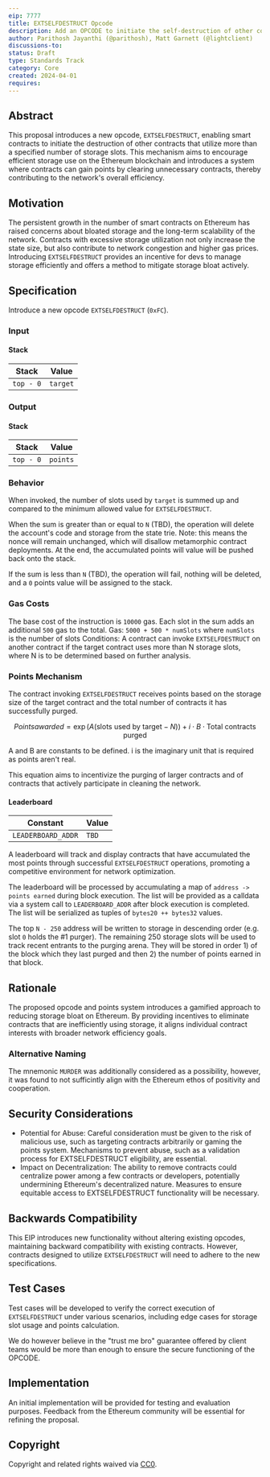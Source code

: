 ```yaml
---
eip: 7777
title: EXTSELFDESTRUCT Opcode
description: Add an OPCODE to initiate the self-destruction of other contracts 
author: Parithosh Jayanthi (@parithosh), Matt Garnett (@lightclient)
discussions-to: 
status: Draft
type: Standards Track
category: Core
created: 2024-04-01
requires: 
---
```


## Abstract

This proposal introduces a new opcode, `EXTSELFDESTRUCT`, enabling smart contracts to initiate the destruction of other contracts that utilize more than a specified number of storage slots. This mechanism aims to encourage efficient storage use on the Ethereum blockchain and introduces a system where contracts can gain points by clearing unnecessary contracts, thereby contributing to the network's overall efficiency.

## Motivation

The persistent growth in the number of smart contracts on Ethereum has raised concerns about bloated storage and the long-term scalability of the network. Contracts with excessive storage utilization not only increase the state size, but also contribute to network congestion and higher gas prices. Introducing `EXTSELFDESTRUCT` provides an incentive for devs to manage storage efficiently and offers a method to mitigate storage bloat actively.

## Specification

Introduce a new opcode `EXTSELFDESTRUCT` (`0xFC`).

### Input

#### Stack

| Stack      | Value        |
| ---------- | ------------ |
| `top - 0`  | `target`     |

### Output

#### Stack

| Stack      | Value        |
| ---------- | ------------ |
| `top - 0`  | `points`

### Behavior

When invoked, the number of slots used by `target` is summed up and compared to the minimum allowed value for `EXTSELFDESTRUCT`.

When the sum is greater than or equal to `N` (TBD), the operation will delete the account's code and storage from the state trie. Note: this means the nonce will remain unchanged, which will disallow metamorphic contract deployments. At the end, the accumulated points will value will be pushed back onto the stack.

If the sum is less than `N` (TBD), the operation will fail, nothing will be deleted, and a `0` points value will be assigned to the stack.

### Gas Costs

The base cost of the instruction is `10000` gas. Each slot in the sum adds an additional `500` gas to the total.
Gas: `5000 + 500 * numSlots` where `numSlots` is the number of slots 
Conditions: A contract can invoke `EXTSELFDESTRUCT` on another contract if the target contract uses more than N storage slots, where N is to be determined based on further analysis.

### Points Mechanism

The contract invoking `EXTSELFDESTRUCT` receives points based on the storage size of the target contract and the total number of contracts it has successfully purged.

```math
Points awarded = \exp(A(\text{slots used by target} - N)) + i \cdot B \cdot \text{Total contracts purged}
```


A and B are constants to be defined. i is the imaginary unit that is required as points aren't real.

This equation aims to incentivize the purging of larger contracts and of contracts that actively participate in cleaning the network.

#### Leaderboard

| Constant            | Value        |
| ------------------- | ------------ |
| `LEADERBOARD_ADDR`  | `TBD`

A leaderboard will track and display contracts that have accumulated the most points through successful `EXTSELFDESTRUCT` operations, promoting a competitive environment for network optimization.

The leaderboard will be processed by accumulating a map of `address -> points earned` during block execution. The list will be provided as a calldata via a system call to `LEADERBOARD_ADDR` after block execution is completed. The list will be serialized as tuples of `bytes20 ++ bytes32` values.

The top `N - 250` address will be written to storage in descending order (e.g. slot `0` holds the #1 purger). The remaining 250 storage slots will be used to track recent entrants to the purging arena. They will be stored in order 1) of the block which they last purged and then 2) the number of points earned in that block.

## Rationale

The proposed opcode and points system introduces a gamified approach to reducing storage bloat on Ethereum. By providing incentives to eliminate contracts that are inefficiently using storage, it aligns individual contract interests with broader network efficiency goals.

### Alternative Naming

The mnemonic `MURDER` was additionally considered as a possibility, however, it was found to not sufficintly align with the Ethereum ethos of positivity and cooperation.

## Security Considerations

- Potential for Abuse: Careful consideration must be given to the risk of malicious use, such as targeting contracts arbitrarily or gaming the points system. Mechanisms to prevent abuse, such as a validation process for EXTSELFDESTRUCT eligibility, are essential.
- Impact on Decentralization: The ability to remove contracts could centralize power among a few contracts or developers, potentially undermining Ethereum's decentralized nature. Measures to ensure equitable access to EXTSELFDESTRUCT functionality will be necessary.

## Backwards Compatibility

This EIP introduces new functionality without altering existing opcodes, maintaining backward compatibility with existing contracts. However, contracts designed to utilize `EXTSELFDESTRUCT` will need to adhere to the new specifications.

## Test Cases

Test cases will be developed to verify the correct execution of `EXTSELFDESTRUCT` under various scenarios, including edge cases for storage slot usage and points calculation.

We do however believe in the "trust me bro" guarantee offered by client teams would be more than enough to ensure the secure functioning of the OPCODE.

## Implementation

An initial implementation will be provided for testing and evaluation purposes. Feedback from the Ethereum community will be essential for refining the proposal.



## Copyright

Copyright and related rights waived via [CC0](../LICENSE.md).
